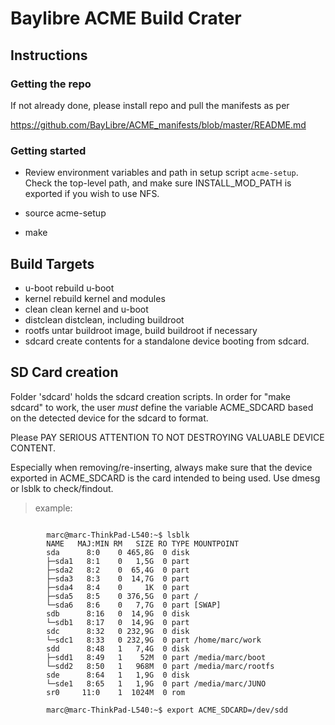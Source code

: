 # Baylibre ACME Build Crater #

## Instructions ##

### Getting the repo ###

If not already done, please install repo and pull the manifests as per

<https://github.com/BayLibre/ACME_manifests/blob/master/README.md>

### Getting started ###

* Review environment variables and path in setup script `acme-setup`.
  Check the top-level path, and make sure INSTALL_MOD_PATH is exported
  if you wish to use NFS.

* source acme-setup

* make

## Build Targets ##

* u-boot	rebuild u-boot
* kernel	rebuild kernel and modules
* clean		clean kernel and u-boot
* distclean	distclean, including buildroot
* rootfs	untar buildroot image, build buildroot if necessary
* sdcard	create contents for a standalone device booting from sdcard.

## SD Card creation ##

Folder 'sdcard' holds the sdcard creation scripts.
In order for "make sdcard" to work, the user _must_
define the variable ACME_SDCARD based on the detected
device for the sdcard to format.

Please PAY SERIOUS ATTENTION TO NOT DESTROYING VALUABLE DEVICE CONTENT.

Especially when removing/re-inserting, always make sure
that the device exported in ACME_SDCARD is the card intended
to being used. Use dmesg or lsblk to check/findout.

> example:


```

		marc@marc-ThinkPad-L540:~$ lsblk
		NAME   MAJ:MIN RM   SIZE RO TYPE MOUNTPOINT
		sda      8:0    0 465,8G  0 disk 
		├─sda1   8:1    0   1,5G  0 part 
		├─sda2   8:2    0  65,4G  0 part 
		├─sda3   8:3    0  14,7G  0 part 
		├─sda4   8:4    0     1K  0 part 
		├─sda5   8:5    0 376,5G  0 part /
		└─sda6   8:6    0   7,7G  0 part [SWAP]
		sdb      8:16   0  14,9G  0 disk 
		└─sdb1   8:17   0  14,9G  0 part 
		sdc      8:32   0 232,9G  0 disk 
		└─sdc1   8:33   0 232,9G  0 part /home/marc/work
		sdd      8:48   1   7,4G  0 disk 
		├─sdd1   8:49   1    52M  0 part /media/marc/boot
		└─sdd2   8:50   1   968M  0 part /media/marc/rootfs
		sde      8:64   1   1,9G  0 disk 
		└─sde1   8:65   1   1,9G  0 part /media/marc/JUNO
		sr0     11:0    1  1024M  0 rom 

		marc@marc-ThinkPad-L540:~$ export ACME_SDCARD=/dev/sdd
```
